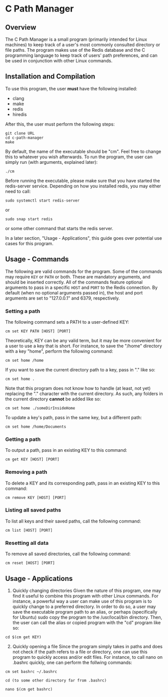 # C Path Manager

## Overview

The C Path Manager is a small program (primarily intended for Linux machines) to keep track of a user's most commonly consulted directory or file paths. The program makes use of the Redis database and the C programming language to keep track of users' path preferences, and can be used in conjunction with other Linux commands.

## Installation and Compilation

To use this program, the user **must** have the following installed:
* clang
* make
* redis
* hiredis

After this, the user must perform the following steps:

```shell
git clone URL
cd c-path-manager
make
```

By default, the name of the executable should be "cm". Feel free to change this to whatever you wish afterwards. To run the program, the user can simply run (with arguments, explained later):

```shell
./cm
```

Before running the executable, please make sure that you have started the redis-server service. Depending on how you installed redis, you may either need to call:

```shell
sudo systemctl start redis-server
```

or

```shell
sudo snap start redis
```

or some other command that starts the redis server.

In a later section, "Usage - Applications", this guide goes over potential use cases for this program.

## Usage - Commands

The following are valid commands for the program. Some of the commands may require ```KEY``` or ```PATH``` or both. These are mandatory arguments, and should be inserted correctly. All of the commands feature optional arguments to pass in a specific ```HOST``` and ```PORT``` to the Redis connection. By default (when no optional arguments passed in), the host and port arguments are set to "127.0.0.1" and 6379, respectively.

### Setting a path

The following command sets a PATH to a user-defined KEY:

```shell
cm set KEY PATH [HOST] [PORT]
```

Theoretically, KEY can be any valid term, but it may be more convenient for a user to use a key that is short. For instance, to save the "/home" directory with a key "home", perform the following command:

```shell
cm set home /home
```

If you want to save the current directory path to a key, pass in "." like so:

```shell
cm set home .
```

Note that this program does not know how to handle (at least, not yet) replacing the "." character with the current directory. As such, any folders in the current directory **cannot** be added like so:

```shell
cm set home ./someDirInsideHome
```

To update a key's path, pass in the same key, but a different path:

```shell
cm set home /home/Documents
```

### Getting a path

To output a path, pass in an existing KEY to this command:

```shell
cm get KEY [HOST] [PORT]
```

### Removing a path

To delete a KEY and its corresponding path, pass in an existing KEY to this command:

```shell
cm remove KEY [HOST] [PORT]
```

### Listing all saved paths

To list all keys and their saved paths, call the following command:

```shell
cm list [HOST] [PORT]
```

### Resetting all data

To remove all saved directories, call the following command:

```shell
cm reset [HOST] [PORT]
```

## Usage - Applications

1. Quickly changing directories
Given the nature of this program, one may find it useful to combine this program with other Linux commands. For instance, a powerful way a user can make use of this program is to quickly change to a preferred directory. In order to do so, a user may save the executable program path to an alias, or perhaps (specifically for Ubuntu) sudo copy the program to the /usr/local/bin directory. Then, the user can call the alias or copied program with the "cd" program like so:

```shell
cd $(cm get KEY)
```

2. Quickly opening a file
Since the program simply takes in paths and does not check if the path refers to a file or directory, one can use this program to quickly access and/or edit files. For instance, to call nano on .bashrc quickly, one can perform the follwing commands:

```shell
cm set bashrc ~/.bashrc

cd (to some other directory far from .bashrc)

nano $(cm get bashrc)
```
